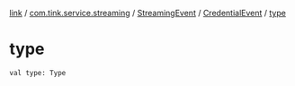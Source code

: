 [link](../../../index.md) / [com.tink.service.streaming](../../index.md) / [StreamingEvent](../index.md) / [CredentialEvent](index.md) / [type](./type.md)

# type

`val type: Type`